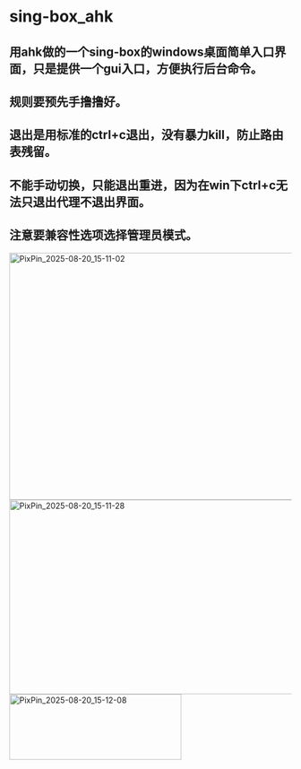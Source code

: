 # sing-box_ahk
## 用ahk做的一个sing-box的windows桌面简单入口界面，只是提供一个gui入口，方便执行后台命令。
## 规则要预先手撸撸好。
## 退出是用标准的ctrl+c退出，没有暴力kill，防止路由表残留。
## 不能手动切换，只能退出重进，因为在win下ctrl+c无法只退出代理不退出界面。
## 注意要兼容性选项选择管理员模式。
<img width="749" height="441" alt="PixPin_2025-08-20_15-11-02" src="https://github.com/user-attachments/assets/fe79c2e3-5b77-4236-bcf0-e691f3a6abea" />
<img width="1054" height="347" alt="PixPin_2025-08-20_15-11-28" src="https://github.com/user-attachments/assets/4d800adc-00ce-4151-9577-e287ade7f485" />
<img width="307" height="117" alt="PixPin_2025-08-20_15-12-08" src="https://github.com/user-attachments/assets/6dd92d17-af41-4a67-a28a-6581bfa56769" />

